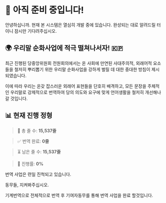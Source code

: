 # 🚧 아직 준비 중입니다!

안녕하십니까.
현재 본 시스템은 열심히 개발 중에 있습니다.
완성되는 대로 알려드릴 터이니 잠시만 기다려주십시오. 

## 🌍 우리말 순화사업에 적극 떨쳐나서자! 🇰🇵

최근 진행된 당중앙위원회 전원회의에서는
온 사회에 만연된 사대주의적, 외래어적 요소들을 철저히 뿌리뽑기 위한
우리말 순화사업을 강하게 벌릴 데 대한
중대한 방침이 제시되였습니다.

이에 따라 우리는 온갖 잡스러운 외래어 표현들을 단호히 배격하고,
모든 문장을 주체적인 우리말로 강제적으로 번역하여
당의 의도와 요구에 맞게 언어생활을 철저히 개선해나갈 것입니다.

## 📊 현재 진행 정형

> 📝 총 줄 수: **15,537줄**

> ✅ 번역 완료: **0줄**

> ⏳ 남은 줄 수: **15,537줄**

> 🎯 진행률: **0%**

번역 사업은 련일 진척되고 있습니다.

동무들, 지켜봐주십시오.

기계번역으로 전체적으로 번역 후 기여자동무를 통해 번역 사업을 완료 할것입니다.